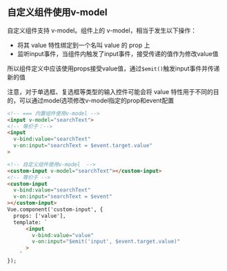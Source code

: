 

## 自定义组件使用v-model
自定义组件支持 v-model。组件上的 v-model，相当于发生以下操作：
* 将其 value 特性绑定到一个名叫 value 的 prop 上
* 监听input事件，当组件内触发了input事件，接受传递的值作为修改value值

所以组件定义中应该使用props接受value值，通过`$emit()`触发input事件并传递新的值

注意，对于单选框、复选框等类型的输入控件可能会将 value 特性用于不同的目的，可以通过model选项修改v-model指定的prop和event配置
```html
<!-- === 内置组件使用v-model -->
<input v-model="searchText">
<!-- 等价于：-->
<input
  v-bind:value="searchText"
  v-on:input="searchText = $event.target.value"
>

<!-- 自定义组件使用v-model  -->
<custom-input v-model="searchText"></custom-input>
<!-- 等价于 -->
<custom-input
  v-bind:value="searchText"
  v-on:input="searchText = $event"
></custom-input>
Vue.component('custom-input', {
  props: ['value'],
  template: `
      <input
        v-bind:value="value"
        v-on:input="$emit('input', $event.target.value)"
      >
    `
});
```


